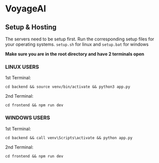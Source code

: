 # VoyageAI

## Setup & Hosting

The servers need to be setup first. Run the corresponding setup files for your operating systems. `setup.sh` for linux and `setup.bat` for windows

**Make sure you are in the root directory and have 2 terminals open**

### LINUX USERS

1st Terminal:

```
cd backend && source venv/bin/activate && python3 app.py
```

2nd Terminal:

```
cd frontend && npm run dev
```

### WINDOWS USERS

1st Terminal:

```
cd backend && call venv\Scripts\activate && python app.py
```

2nd Terminal:

```
cd frontend && npm run dev
```

